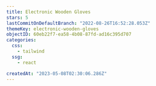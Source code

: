 ```yaml
---
title: Electronic Wooden Gloves
stars: 5
lastCommitOnDefaultBranch: "2022-08-26T16:52:28.053Z"
themeKey: electronic-wooden-gloves
objectID: 60eb22f7-ea58-4b08-87fd-ad16c395d707
categories:
  css:
    - tailwind
  ssg:
    - react

createdAt: "2023-05-08T02:30:06.286Z"
---
```

